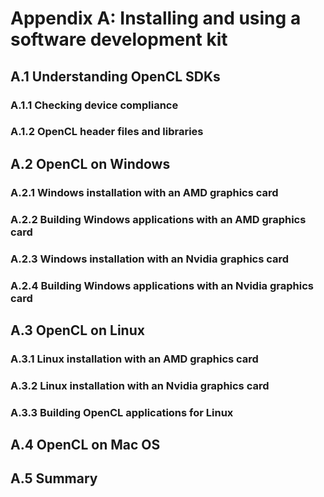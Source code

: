 # Appendix A: Installing and using a software development kit

## A.1 Understanding OpenCL SDKs

### A.1.1 Checking device compliance

### A.1.2 OpenCL header files and libraries

## A.2 OpenCL on Windows

### A.2.1 Windows installation with an AMD graphics card

### A.2.2 Building Windows applications with an AMD graphics card

### A.2.3 Windows installation with an Nvidia graphics card

### A.2.4 Building Windows applications with an Nvidia graphics card

## A.3 OpenCL on Linux

### A.3.1 Linux installation with an AMD graphics card

### A.3.2 Linux installation with an Nvidia graphics card

### A.3.3 Building OpenCL applications for Linux

## A.4 OpenCL on Mac OS

## A.5 Summary

